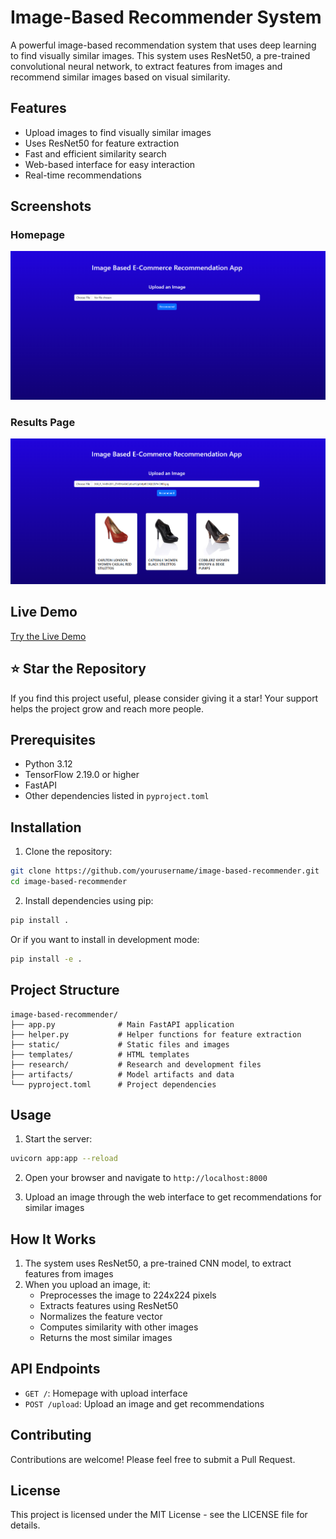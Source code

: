 # Image-Based Recommender System

A powerful image-based recommendation system that uses deep learning to find visually similar images. This system uses ResNet50, a pre-trained convolutional neural network, to extract features from images and recommend similar images based on visual similarity.

## Features

- Upload images to find visually similar images
- Uses ResNet50 for feature extraction
- Fast and efficient similarity search
- Web-based interface for easy interaction
- Real-time recommendations

## Screenshots

### Homepage
![Homepage Screenshot](screenshots/homepage.png)

### Results Page
![Results Page Screenshot](screenshots/results.png)

## Live Demo

[Try the Live Demo](https://your-demo-url.com)

## ⭐ Star the Repository

If you find this project useful, please consider giving it a star! Your support helps the project grow and reach more people.

## Prerequisites

- Python 3.12
- TensorFlow 2.19.0 or higher
- FastAPI
- Other dependencies listed in `pyproject.toml`

## Installation

1. Clone the repository:
```bash
git clone https://github.com/yourusername/image-based-recommender.git
cd image-based-recommender
```

2. Install dependencies using pip:
```bash
pip install .
```
Or if you want to install in development mode:
```bash
pip install -e .
```

## Project Structure

```
image-based-recommender/
├── app.py              # Main FastAPI application
├── helper.py           # Helper functions for feature extraction
├── static/             # Static files and images
├── templates/          # HTML templates
├── research/           # Research and development files
├── artifacts/          # Model artifacts and data
└── pyproject.toml      # Project dependencies
```

## Usage

1. Start the server:
```bash
uvicorn app:app --reload
```

2. Open your browser and navigate to `http://localhost:8000`

3. Upload an image through the web interface to get recommendations for similar images

## How It Works

1. The system uses ResNet50, a pre-trained CNN model, to extract features from images
2. When you upload an image, it:
   - Preprocesses the image to 224x224 pixels
   - Extracts features using ResNet50
   - Normalizes the feature vector
   - Computes similarity with other images
   - Returns the most similar images

## API Endpoints

- `GET /`: Homepage with upload interface
- `POST /upload`: Upload an image and get recommendations

## Contributing

Contributions are welcome! Please feel free to submit a Pull Request.

## License

This project is licensed under the MIT License - see the LICENSE file for details.